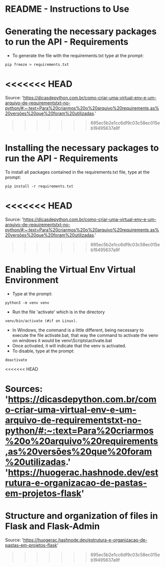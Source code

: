 # README - Instructions to Use

# **Generating the necessary packages to run the API - Requirements**
- To generate the file with the requirements.txt type at the prompt: 
```
pip freeze > requirements.txt
```
<<<<<<< HEAD
=======
Source: 'https://dicasdepython.com.br/como-criar-uma-virtual-env-e-um-arquivo-de-requirementstxt-no-python/#:~:text=Para%20criarmos%20o%20arquivo%20requirements,as%20versões%20que%20foram%20utilizadas.'
>>>>>>> 695ec5b2e1cc6df9c03c58ec015eb19495637a9f

# **Installing the necessary packages to run the API - Requirements**
To install all packages contained in the requirements.txt file, type at the prompt: 
```
pip install -r requirements.txt
```
<<<<<<< HEAD
=======
Source: 'https://dicasdepython.com.br/como-criar-uma-virtual-env-e-um-arquivo-de-requirementstxt-no-python/#:~:text=Para%20criarmos%20o%20arquivo%20requirements,as%20versões%20que%20foram%20utilizadas.'
>>>>>>> 695ec5b2e1cc6df9c03c58ec015eb19495637a9f

# **Enabling the Virtual Env Virtual Environment**
- Type at the prompt: 
```
python3 -m venv venv
```
- Run the file 'activate' which is in the directory 
```
venv/bin/activate (#if on Linux).
```
- In Windows, the command is a little different, being necessary to execute the file activate.bat, that way the command to activate the venv on windows it would be venv\Scripts\activate.bat
- Once activated, it will indicate that the venv is activated.
- To disable, type at the prompt:
```
deactivate
```

<<<<<<< HEAD



Sources:
'https://dicasdepython.com.br/como-criar-uma-virtual-env-e-um-arquivo-de-requirementstxt-no-python/#:~:text=Para%20criarmos%20o%20arquivo%20requirements,as%20versões%20que%20foram%20utilizadas.'
'https://huogerac.hashnode.dev/estrutura-e-organizacao-de-pastas-em-projetos-flask'
=======
# **Structure and organization of files in Flask and Flask-Admin**
Source: 'https://huogerac.hashnode.dev/estrutura-e-organizacao-de-pastas-em-projetos-flask'

>>>>>>> 695ec5b2e1cc6df9c03c58ec015eb19495637a9f
